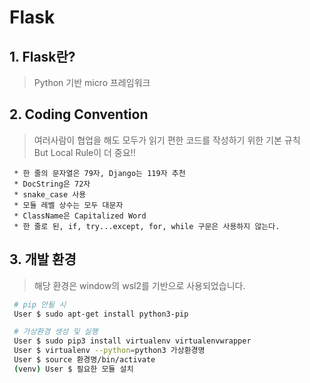 # Flask

## 1. Flask란?
> Python 기반 micro 프레임워크

## 2. Coding Convention

> 여러사람이 협업을 해도 모두가 읽기 편한 코드를 작성하기 위한 기본 규칙   
> But Local Rule이 더 중요!!

```
 * 한 줄의 문자열은 79자, Django는 119자 추천
 * DocString은 72자
 * snake_case 사용
 * 모듈 레벨 상수는 모두 대문자
 * ClassName은 Capitalized Word
 * 한 줄로 된, if, try...except, for, while 구문은 사용하지 않는다.
```

## 3. 개발 환경

> 해당 환경은 window의 wsl2를 기반으로 사용되었습니다.
```sh
 # pip 안될 시
 User $ sudo apt-get install python3-pip

 # 가상환경 생성 및 실행
 User $ sudo pip3 install virtualenv virtualenvwrapper
 User $ virtualenv --python=python3 가상환경명
 User $ source 환경명/bin/activate
 (venv) User $ 필요한 모듈 설치
```
